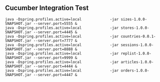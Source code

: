 ## Cucumber Integration Test

    java -Dspring.profiles.active=local             -jar sizes-1.0.0-SNAPSHOT.jar --server.port=5555 &
    java -Dspring.profiles.active=local             -jar stores-1.0.0-SNAPSHOT.jar --server.port=4445 &
    java -Dspring.profiles.active=local             -jar countries-0.0.1-SNAPSHOT.jar --server.port=7777 &
    java -Dspring.profiles.active=local             -jar sessions-1.0.0-SNAPSHOT.jar --server.port=8888 &
    java -Dspring.profiles.active=local             -jar replist-1.0.0-SNAPSHOT.jar --server.port=9999 &
    java -Dspring.profiles.active=local             -jar articles-1.0.0-SNAPSHOT.jar --server.port=4444 &
    java -Dspring.profiles.active=local             -jar orders-1.0.0-SNAPSHOT.jar --server.port=4447 &
